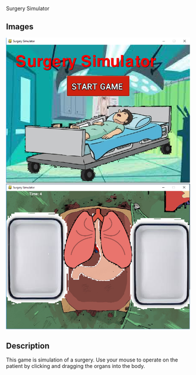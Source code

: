 <h> Surgery Simulator <h>
<h2> Images </h2>
<img Src="https://github.com/ahossain777/PyGame-Surgery-Simulator/blob/master/Capture.PNG">
<img Src="https://github.com/ahossain777/PyGame-Surgery-Simulator/blob/master/Capture2.PNG">
<h2> Description </h2>
<p> This game is simulation of a surgery. Use your mouse to operate on the patient by clicking and dragging the organs into the body. </p>  
